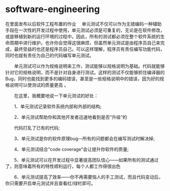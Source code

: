 # software-engineering
在里面发布以后软件工程布置的作业
　单元测试不仅可以作为无错编码一种辅助手段在一次性的开发过程中使用，单元测试必须是可重复的，无论是在软件修改，或是移植到新的运行环境的过程中。因此，所有的测试都必须在整个软件系统的生命周期中进行维护。也许你会觉得这很麻烦，但虽然单元测试是由程序员自己来完成，最终受益的也还是程序员自己。可以这样理解，程序员有责任编写功能代码，同时也就有责任为自己的代码编写单元测试。

　　单元测试可以作为规格说明来工作，测试能够以规格说明为基础。代码就能够针对它的规格说明，而不是针对自身进行测试。这样的测试不仅能够抓住编译器的Bug，同时也能找到更多的编码错误，甚至是一些规格说明中的错误，因为好的规格说明可以使测试的质量更高 。

　　在这里，我概要地说一下单元测试的好处：

　　1、单元测试记录软件系统内部和外部的结构;

　　2、单元测试帮助你和其他开发者迅速地看到是否“升级”的

　　代码打乱了已有的代码;

　　3、单元测试是你的软件原理bug—所有的问题都会在编写测试时解决掉;

　　4、单元测试结合“code coverage”会让提升你软件的质量;

　　5、单元测试可以在开发过程中显著提高团队信心——如果所有的测试通过了，则意味着所有的特性顺利运行，每个人都工作得很出色

　　6、单元测试提高了效率——你不再需要恼人的手工测试，而且代码变动后，你只需要开启单元测试并且查看红/绿栏即可。
